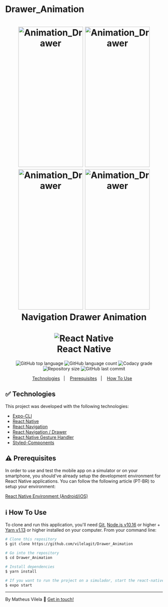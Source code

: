 # Drawer_Animation




<h1 align="center">
    <img alt="Animation_Drawer" src="https://ik.imagekit.io/4ngmidwtjs/4_Rqb8knRuz.png" width="207" height="448" />
    <img alt="Animation_Drawer" src="https://ik.imagekit.io/4ngmidwtjs/3_0aCl5gLPY.png" width="207" height="448" />
    <img alt="Animation_Drawer" src="https://ik.imagekit.io/4ngmidwtjs/2_tbv3sNruUq.png" width="207" height="448" />
    <img alt="Animation_Drawer" src="https://ik.imagekit.io/4ngmidwtjs/1_k2tv-kkcjUB.png" width="207" height="448" />
    <br>
    Navigation Drawer Animation <br />
    <br align="center">
    <img alt="React Native" src="https://ik.imagekit.io/4ngmidwtjs/1_3Xu9_z4HS.png"  />
    </br>
    React Native
</h1>

<h4 align="center">
  
</h4>
<p align="center">
  <img alt="GitHub top language" src="https://img.shields.io/github/languages/top/vilelagit/Drawer_Animation?style=for-the-badge">
  <img alt="GitHub language count" src="https://camo.githubusercontent.com/c8f72e17176ec0a7cb1610ed41aad901b66b6fa30de9579b54ac1ac70c98c45b/68747470733a2f2f696d672e736869656c64732e696f2f6769746875622f6c616e6775616765732f636f756e742f76696c656c616769742f4472617765725f416e696d6174696f6e3f7374796c653d666f722d7468652d6261646765">
  <img alt="Codacy grade" src="https://img.shields.io/codacy/grade/a7e0a78f921646f38c248395026ccafd?style=for-the-badge">
  <img alt="Repository size" src="https://img.shields.io/github/repo-size/vilelagit/Animation_Drawer?style=for-the-badge">
  <img alt="GitHub last commit" src="https://img.shields.io/github/last-commit/vilelagit/Animation_Drawer?style=for-the-badge">
   
</p>

<p align="center">
  <a href="#rocket-technologies">Technologies</a>&nbsp;&nbsp;&nbsp;|&nbsp;&nbsp;&nbsp;
  <a href="#warning-prerequisites">Prerequisites</a>&nbsp;&nbsp;&nbsp;|&nbsp;&nbsp;&nbsp;
  <a href="#information_source-how-to-use">How To Use</a>&nbsp;&nbsp;&nbsp;
  
</p>

## &#9989; Technologies

This project was developed with the following technologies:

-  [Expo-CLI](https://expo.io/)
-  [React Native](http://facebook.github.io/react-native/)
-  [React Navigation](https://reactnavigation.org/)
-  [React Navigation / Drawer](https://reactnavigation.org/docs/drawer-based-navigation/)
-  [React Native Gesture Handler](https://kmagiera.github.io/react-native-gesture-handler/)
-  [Styled-Components](https://www.styled-components.com/)

## &#x26A0; Prerequisites

In order to use and test the mobile app on a simulator or on your smartphone, you should've already setup the development environment for React Native applications. You can follow the following article (PT-BR) to setup your environment:

[React Native Environment (Android/iOS)](https://react-native.rocketseat.dev/)
  
## :information_source: How To Use

To clone and run this application, you'll need [Git](https://git-scm.com), [Node.js v10.16][nodejs] or higher + [Yarn v1.13][yarn] or higher installed on your computer. From your command line:

```bash
# Clone this repository
$ git clone https://github.com/vilelagit/Drawer_Animation

# Go into the repository
$ cd Drawer_Animation

# Install dependencies
$ yarn install

# If you want to run the project on a simulador, start the react-native server as it is
$ expo start

```
---

By Matheus Vilela :wave: [Get in touch!](https://www.linkedin.com/in/matheus-vilela-a348051a7/)

[nodejs]: https://nodejs.org/
[yarn]: https://yarnpkg.com/
[vc]: https://code.visualstudio.com/
[vceditconfig]: https://marketplace.visualstudio.com/items?itemName=EditorConfig.EditorConfig
[vceslint]: https://marketplace.visualstudio.com/items?itemName=dbaeumer.vscode-eslint
